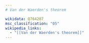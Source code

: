```yaml
---
# Van der Waerden's theorem

wikidata: Q764287
msc_classification: "05"
wikipedia_links:
  - "[[Van der Waerden's theorem]]"
---
```

